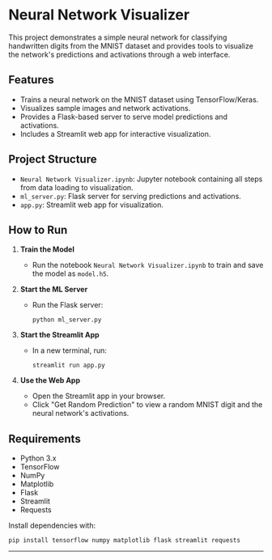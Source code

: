 # Neural Network Visualizer

This project demonstrates a simple neural network for classifying handwritten digits from the MNIST dataset and provides tools to visualize the network's predictions and activations through a web interface.

## Features

- Trains a neural network on the MNIST dataset using TensorFlow/Keras.
- Visualizes sample images and network activations.
- Provides a Flask-based server to serve model predictions and activations.
- Includes a Streamlit web app for interactive visualization.

## Project Structure

- `Neural Network Visualizer.ipynb`: Jupyter notebook containing all steps from data loading to visualization.
- `ml_server.py`: Flask server for serving predictions and activations.
- `app.py`: Streamlit web app for visualization.

## How to Run

1. **Train the Model**

   - Run the notebook `Neural Network Visualizer.ipynb` to train and save the model as `model.h5`.

2. **Start the ML Server**

   - Run the Flask server:
     ```
     python ml_server.py
     ```

3. **Start the Streamlit App**

   - In a new terminal, run:
     ```
     streamlit run app.py
     ```

4. **Use the Web App**
   - Open the Streamlit app in your browser.
   - Click "Get Random Prediction" to view a random MNIST digit and the neural network's activations.

## Requirements

- Python 3.x
- TensorFlow
- NumPy
- Matplotlib
- Flask
- Streamlit
- Requests

Install dependencies with:

```
pip install tensorflow numpy matplotlib flask streamlit requests
```

---
